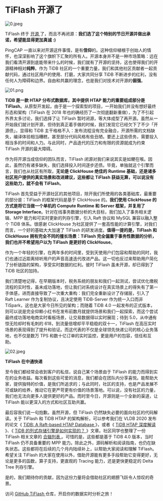 # TiFlash 开源了

![0.jpeg](https://img1.www.pingcap.com/prod/0_0d85512f2d.jpeg)

TiFlash 终于 [开源 ](https://github.com/pingcap/tiflash)了，而且不再闭源：**我们选了这个特别的节日开源并做出承诺，希望能显得更加真诚 :)**

PingCAP 一直以来对开源这件事情，是有**信仰**的。这种信仰植根于创始人的情怀，也深深影响了这个旗帜下汇聚的所有人。开源本身并不是一种市场策略：远在我们看清开源到底能带来什么的时候，我们就有了开源的坚持，这也使得我们的开源精神相对**纯粹**。作为 TiDB 社区的一个重要力量，我们和其他社区贡献者一起贡献代码，通过社区用户的使用、打磨，大家共同分享 TiDB 不断进步的红利，没有任何人为障碍和边界。自由和共赢的理念，也是我们对技术对开源的**倔强**。

![01.png](https://img1.www.pingcap.com/prod/01_39623260e8.png)

**TiDB 是一款 HTAP 分布式数据库，其中提供 HTAP 能力的重要组成部分是 TiFlash**。从原型开发起，由于是一个探索型的项目，一开始我们并没有想好最终形态和架构（TiFlash 在 2018 年也的确经历了一次彻底翻新重做），为了不引起外界太多讨论，我们选择了让 TiFlash 暂时闭源，等大体成型了再开源。虽然从一开始我们就计划开源，但待到真正着手做的时候，我们发现它已经欠下了不少「开源债」，显得和 TiDB 主干格格不入：发布流程没有完全融合，开源所需的文档缺失，编译体验相当糟糕，甚至部分代码风格有些丑陋。要还上这些债务，需要投入相当多的时间和人力。与此同时，产品迭代的压力和有限的资源就成为约束 TiFlash 开源的最大障碍。

作为将开源当成信仰的团队而言，TiFlash 闭源对我们来说其实是如鲠在喉。因此，虽然仍有诸多缺失，我们选择投入时间逐步还债。毕竟，单独就这个引擎而言，我们也从社区有所取，**无论是 ClickHouse 绝佳的 Runtime 基础，还是诸多社区用户提供的真实场景和改进建议，这些都让 TiFlash 获益无算，可以说没有这些助力，就不会有 TiFlash**。

TiFlash 首先受益于开源社区的其他项目，除开我们所使用的各类基础库，最重要的部分是：TiFlash 的框架代码是基于 ClickHouse 的。**我们使用 ClickHouse 的方式是将它当做一个单机的 Compute Runtime 和 Server 框架，并复用了 Storage Interface**。针对在线事务数据分析的大目标，我们加入了事务相关逻辑、MPP 能力和可实时更新的列存引擎，引入 Raft 协议和 MySQL 兼容以融入整个 TiDB 体系。很感谢 ClickHouse 为社区提供了一套高性能的计算引擎，对我们而言，一个好的基础大大加速了 TiFlash 的研发进度。**值得一提的是，TiFlash 和 ClickHouse 拥有完全不同的擅长场景：TiFlash 完全偏重于事务性数据的分析，我们也并不希望用户以为 TiFlash 是更好的 ClickHouse**。

作为一个年轻的引擎，在两年多的时间里，受到天使用户们包容和帮助的同时，我们也通过近距离倾听用户的声音高速迭代改进产品。这一切也反过来帮助用户简化了分析链路的架构，享受实时数据的红利。彼时 TiFlash 虽未开源，却已得到了 TiDB 社区的加持。

我们清楚地记得，在早期版本时，税务系统的朋友和我们一起测试，尝试优化缴税流程的实时性，虽未成功落地，但让我们对系统设计在真实场景上的得失有了第一手体感，进而直接导致了一次重大重构：我们完全重新设计了存储层，引入了 Raft Learner 作为复制协议，且决定使用 TiDB-Server 作为统一入口而非 TiSpark，这也是大家今日所见的架构；而随着 TiDB 4.0 一起发布的正式版本，则可以说是完全仰赖小红书在发布前数月就提供场景和我们一起探索，而这个尝试最终成功落地电商实时看板场景，让交易数据得以实时展现；待到 5.0，从中通有惊无险却时有毛刺的 618，到流量倍增却平平稳稳的双十一，TiFlash 在高压实时场景的表现得到了提升和验证。而这代表的不仅是全球领先快递公司的核心业务落地，也不仅是数万 TPS 和数十亿订单的实时监控，更是用户的包容，信任和互助。

![02.jpeg](https://img1.www.pingcap.com/prod/02_8af891c036.jpeg)

**TiFlash 在中通快递**

至今我们都经常会收到客户的私信，说自己某个场景由于 TiFlash 的能力而得到实在的业务收益。每次看到这些可爱的消息，我们都会在团队内分享喜悦。能帮助大家，提供独特的价值，是我们所追求的；与此同时，社区的支持，也是产品发展不可或缺的给养，推动它在更严苛更有价值的场景落地。可以说，没有社区的力量，我们也无法向更多人提供更好的产品。而时至今日，开源则是一个全新的渠道，让 TiFlash 能以更深入的方式和社区互助共赢。

最后容我们说一句抱歉。虽然开源，但 TiFlash 仍然缺失必要的面向社区的代码解读。关于 TiFlash 和 TiDB HTAP 的架构解析，可以参考我们在 VLDB 2020 发布的论文《 [TiDB: A Raft-based HTAP Database ](http://www.vldb.org/pvldb/vol13/p3072-huang.pdf)》，或者《 [TiDB HTAP 深度解读 ](https://zhuanlan.zhihu.com/p/205663113)》、《 [TiDB 的列式存储引擎是如何实现的？ ](https://pingcap.com/zh/blog/how-tidb-implements-columnar-storage-engine)》文章。社区同学也整理了一份 TiFlash 相关文章的 [合辑列表 ](https://asktug.com/t/topic/632816)。可惜的是，这些都是基于 TiDB 4.0 版本，当时 TiFlash 仍不具备重要的 MPP 能力。除此之外，源码解析和阅读指南，也仍在缺失状态。这些都将在后续的几个月内陆续补上，以帮助大家阅读和理解 TiFlash。希望关注 TiFlash 的大家在使用以外，借助开源能有更多手段帮助它变得更好，无论是更多的函数，算子支持，更直观的 Tracing 能力，还是更快更稳定的 Delta Tree 列存引擎。

是的，我们期待你的贡献，因为这份力量将会借助社区的翅膀飞跃令人惊叹的奇景。

访问 [GitHub TiFlash ](https://github.com/pingcap/tiflash)仓库，开启你的数据实时分析之旅！